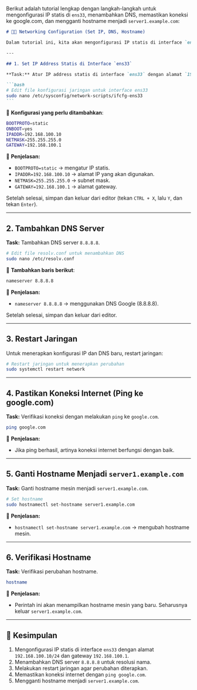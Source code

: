 Berikut adalah tutorial lengkap dengan langkah-langkah untuk mengonfigurasi IP statis di `ens33`, menambahkan DNS, memastikan koneksi ke google.com, dan mengganti hostname menjadi `server1.example.com`:

````md
# 🧑‍💻 Networking Configuration (Set IP, DNS, Hostname)

Dalam tutorial ini, kita akan mengonfigurasi IP statis di interface `ens33`, menambahkan DNS, memastikan koneksi internet dengan `ping` ke `google.com`, dan mengganti hostname menjadi `server1.example.com`.

---

## 1. Set IP Address Statis di Interface `ens33`

**Task:** Atur IP address statis di interface `ens33` dengan alamat `192.168.100.10/24` dan gateway `192.168.100.1`.

```bash
# Edit file konfigurasi jaringan untuk interface ens33
sudo nano /etc/sysconfig/network-scripts/ifcfg-ens33
```
````

📌 **Konfigurasi yang perlu ditambahkan**:

```bash
BOOTPROTO=static
ONBOOT=yes
IPADDR=192.168.100.10
NETMASK=255.255.255.0
GATEWAY=192.168.100.1
```

📌 **Penjelasan:**

- `BOOTPROTO=static` → mengatur IP statis.
- `IPADDR=192.168.100.10` → alamat IP yang akan digunakan.
- `NETMASK=255.255.255.0` → subnet mask.
- `GATEWAY=192.168.100.1` → alamat gateway.

Setelah selesai, simpan dan keluar dari editor (tekan `CTRL + X`, lalu `Y`, dan tekan `Enter`).

---

## 2. Tambahkan DNS Server

**Task:** Tambahkan DNS server `8.8.8.8`.

```bash
# Edit file resolv.conf untuk menambahkan DNS
sudo nano /etc/resolv.conf
```

📌 **Tambahkan baris berikut**:

```bash
nameserver 8.8.8.8
```

📌 **Penjelasan:**

- `nameserver 8.8.8.8` → menggunakan DNS Google (8.8.8.8).

Setelah selesai, simpan dan keluar dari editor.

---

## 3. Restart Jaringan

Untuk menerapkan konfigurasi IP dan DNS baru, restart jaringan:

```bash
# Restart jaringan untuk menerapkan perubahan
sudo systemctl restart network
```

---

## 4. Pastikan Koneksi Internet (Ping ke google.com)

**Task:** Verifikasi koneksi dengan melakukan `ping` ke `google.com`.

```bash
ping google.com
```

📌 **Penjelasan:**

- Jika ping berhasil, artinya koneksi internet berfungsi dengan baik.

---

## 5. Ganti Hostname Menjadi `server1.example.com`

**Task:** Ganti hostname mesin menjadi `server1.example.com`.

```bash
# Set hostname
sudo hostnamectl set-hostname server1.example.com
```

📌 **Penjelasan:**

- `hostnamectl set-hostname server1.example.com` → mengubah hostname mesin.

---

## 6. Verifikasi Hostname

**Task:** Verifikasi perubahan hostname.

```bash
hostname
```

📌 **Penjelasan:**

- Perintah ini akan menampilkan hostname mesin yang baru. Seharusnya keluar `server1.example.com`.

---

## 📌 Kesimpulan

1. Mengonfigurasi IP statis di interface `ens33` dengan alamat `192.168.100.10/24` dan gateway `192.168.100.1`.
2. Menambahkan DNS server `8.8.8.8` untuk resolusi nama.
3. Melakukan restart jaringan agar perubahan diterapkan.
4. Memastikan koneksi internet dengan `ping google.com`.
5. Mengganti hostname menjadi `server1.example.com`.
